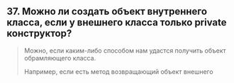 ## 37. Можно ли создать объект внутреннего класса, если у внешнего класса только private конструктор?

> Можно, если каким-либо способом нам удастся получить объект обрамляющего класса.
> 
> Например, если есть метод возвращающий объект внешнего